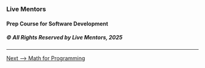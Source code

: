 ### Live Mentors
#### Prep Course for Software Development
##### &copy; All Rights Reserved by Live Mentors, 2025

---

[Next --> Math for Programming](./09%20Math%20for%20Programming.md)
